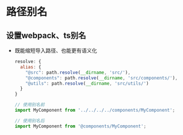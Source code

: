 # 路径别名

## 设置webpack、ts别名

+ 既能缩短导入路径、也能更有语义化

  ```js
  resolve: {
    alias: {
      "@src": path.resolve(__dirname, 'src/'),
      "@components": path.resolve(__dirname, 'src/components/'),
      "@utils": path.resolve(__dirname, 'src/utils/')
    }
  }

  // 使用别名前
  import MyComponent from '../../../../components/MyComponent';

  // 使用别名后
  import MyComponent from '@components/MyComponent';
  ```
